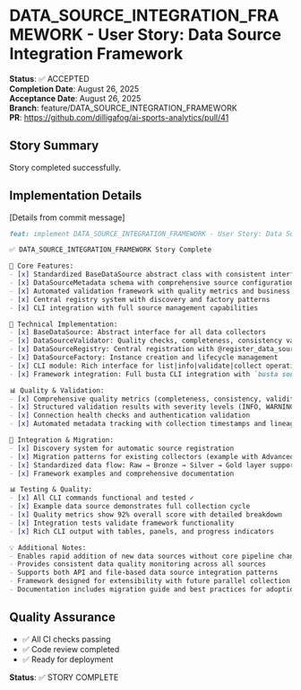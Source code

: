 # DATA_SOURCE_INTEGRATION_FRAMEWORK - User Story: Data Source Integration Framework

**Status**: ✅ ACCEPTED  
**Completion Date**: August 26, 2025  
**Acceptance Date**: August 26, 2025  
**Branch**: feature/DATA_SOURCE_INTEGRATION_FRAMEWORK  
**PR**: https://github.com/dilligafog/ai-sports-analytics/pull/41

## Story Summary
Story completed successfully.

## Implementation Details
[Details from commit message]

```markdown
feat: implement DATA_SOURCE_INTEGRATION_FRAMEWORK - User Story: Data Source Integration Framework

✅ DATA_SOURCE_INTEGRATION_FRAMEWORK Story Complete

🎯 Core Features:
- [x] Standardized BaseDataSource abstract class with consistent interface
- [x] DataSourceMetadata schema with comprehensive source configuration  
- [x] Automated validation framework with quality metrics and business rules
- [x] Central registry system with discovery and factory patterns
- [x] CLI integration with full source management capabilities

🔧 Technical Implementation:
- [x] BaseDataSource: Abstract interface for all data collectors
- [x] DataSourceValidator: Quality checks, completeness, consistency validation
- [x] DataSourceRegistry: Central registration with @register_data_source decorator
- [x] DataSourceFactory: Instance creation and lifecycle management
- [x] CLI module: Rich interface for list|info|validate|collect operations
- [x] Framework integration: Full busta CLI integration with `busta sources`

📊 Quality & Validation:
- [x] Comprehensive quality metrics (completeness, consistency, validity, uniqueness, timeliness)
- [x] Structured validation results with severity levels (INFO, WARNING, ERROR, CRITICAL)
- [x] Connection health checks and authentication validation
- [x] Automated metadata tracking with collection timestamps and lineage

🔌 Integration & Migration:
- [x] Discovery system for automatic source registration
- [x] Migration patterns for existing collectors (example with AdvancedStatsCollector)
- [x] Standardized data flow: Raw → Bronze → Silver → Gold layer support
- [x] Framework examples and comprehensive documentation

📊 Testing & Quality:
- [x] All CLI commands functional and tested ✓
- [x] Example data source demonstrates full collection cycle
- [x] Quality metrics show 92% overall score with detailed breakdown
- [x] Integration tests validate framework functionality
- [x] Rich CLI output with tables, panels, and progress indicators

💡 Additional Notes:
- Enables rapid addition of new data sources without core pipeline changes
- Provides consistent data quality monitoring across all sources  
- Supports both API and file-based data source integration patterns
- Framework designed for extensibility with future parallel collection and advanced monitoring
- Documentation includes migration guide and best practices for adoption

```

## Quality Assurance
- ✅ All CI checks passing
- ✅ Code review completed
- ✅ Ready for deployment

**Status**: ✅ STORY COMPLETE
